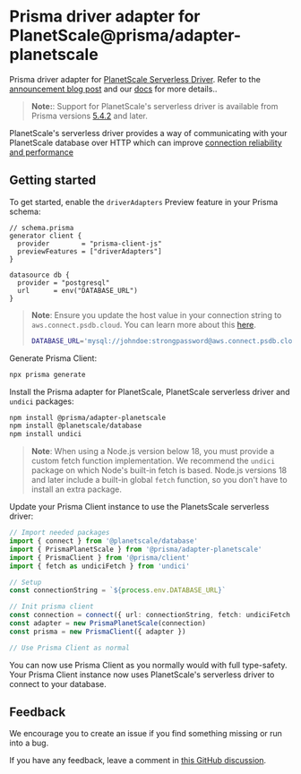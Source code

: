 # Prisma driver adapter for PlanetScale@prisma/adapter-planetscale

Prisma driver adapter for [PlanetScale Serverless Driver](https://github.com/planetscale/database-js). Refer to the [announcement blog post](https://www.prisma.io/blog/serverless-database-drivers-KML1ehXORxZV) and our [docs](https://www.prisma.io/docs/guides/database/planetscale#how-to-use-the-planetscale-serverless-driver-with-prisma-preview) for more details..

> **Note:**: Support for PlanetScale's serverless driver is available from Prisma versions [5.4.2](https://github.com/prisma/prisma/releases/tag/5.4.0) and later.

PlanetScale's serverless driver provides a way of communicating with your PlanetScale database over HTTP which can improve [connection reliability and performance](https://planetscale.com/blog/faster-mysql-with-http3)

## Getting started

To get started, enable the `driverAdapters` Preview feature in your Prisma schema:

```prisma
// schema.prisma
generator client {
  provider        = "prisma-client-js"
  previewFeatures = ["driverAdapters"]
}

datasource db {
  provider = "postgresql"
  url      = env("DATABASE_URL")
}
```

> **Note**: Ensure you update the host value in your connection string to `aws.connect.psdb.cloud`. You can learn more about this [here](https://planetscale.com/docs/tutorials/planetscale-serverless-driver#add-and-use-the-planetscale-serverless-driver-for-javascript-to-your-project).
>
> ```bash
> DATABASE_URL='mysql://johndoe:strongpassword@aws.connect.psdb.cloud/clear_nightsky?sslaccept=strict'
> ```

Generate Prisma Client:

```sh
npx prisma generate
```

Install the Prisma adapter for PlanetScale, PlanetScale serverless driver and `undici` packages:

```sh
npm install @prisma/adapter-planetscale
npm install @planetscale/database
npm install undici
```

> **Note**: When using a Node.js version below 18, you must provide a custom fetch function implementation. We recommend the `undici` package on which Node's built-in fetch is based. Node.js versions 18 and later include a built-in global `fetch` function, so you don't have to install an extra package.

Update your Prisma Client instance to use the PlanetsScale serverless driver:

```ts
// Import needed packages
import { connect } from '@planetscale/database'
import { PrismaPlanetScale } from '@prisma/adapter-planetscale'
import { PrismaClient } from '@prisma/client'
import { fetch as undiciFetch } from 'undici'

// Setup
const connectionString = `${process.env.DATABASE_URL}`

// Init prisma client
const connection = connect({ url: connectionString, fetch: undiciFetch })
const adapter = new PrismaPlanetScale(connection)
const prisma = new PrismaClient({ adapter })

// Use Prisma Client as normal
```

You can now use Prisma Client as you normally would with full type-safety. Your Prisma Client instance now uses PlanetScale's serverless driver to connect to your database.

## Feedback

We encourage you to create an issue if you find something missing or run into a bug.

If you have any feedback, leave a comment in [this GitHub discussion](https://github.com/prisma/prisma/discussions/21347).

